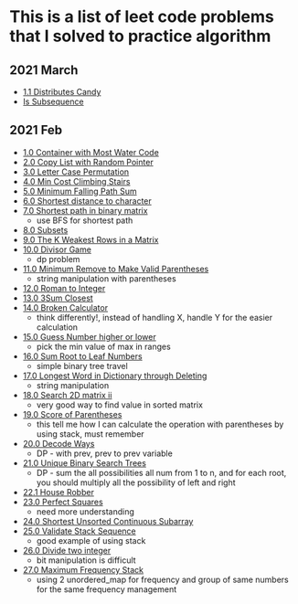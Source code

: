 # This is a list of leet code problems that I solved to practice algorithm

## 2021 March
* [1.1 Distributes Candy](./Distributes%20Candy.cpp)
* [Is Subsequence]()

## 2021 Feb
* [1.0 Container with Most Water Code](./Container%20With%20Most%20Water.cpp)
* [2.0 Copy List with Random Pointer](./Copy%20List%20with%20Random%20Pointer.cpp)
* [3.0 Letter Case Permutation](./Letter%20Case%20Permutation.cpp)
* [4.0 Min Cost Climbing Stairs](./Min%20Cost%20Climbing%20Stairs.cpp)
* [5.0 Minimum Falling Path Sum](./Minimum%20Falling%20Path%20Sum.cpp)
* [6.0 Shortest distance to character](./Shortest%20distance%20to%20character.cpp)
* [7.0 Shortest path in binary matrix](./Shortest%20path%20in%20binary%20matrix.cpp)
  * use BFS for shortest path
* [8.0 Subsets](./Subsets.cpp)
* [9.0 The K Weakest Rows in a Matrix](./The%20K%20Weakest%20Rows%20in%20a%20Matrix.cpp)
* [10.0 Divisor Game](./Divisor%20Game.cpp)
  * dp problem
* [11.0 Minimum Remove to Make Valid Parentheses](./Minimum%20Remove%20to%20Make%20Valid%20Parentheses.cpp)
  * string manipulation with parentheses 
* [12.0 Roman to Integer](./Roman%20to%20Integer.cpp)
* [13.0 3Sum Closest](./3Sum%20Closest.cpp)
* [14.0 Broken Calculator](./Broken%20Calculator.cpp)
  * think differently!, instead of handling X, handle Y for the easier calculation
* [15.0 Guess Number higher or lower](./Guess%20Number%20Higer%20or%20Lower%20ii.cpp)
  * pick the min value of max in ranges  
* [16.0 Sum Root to Leaf Numbers](./Sum%20Root%20to%20Leaf%20numbers.cpp)
  * simple binary tree travel
* [17.0 Longest Word in Dictionary through Deleting](./Longest%20Word%20in%20Dictionary%20through%20Deleting.cpp)
  * string manipulation
* [18.0 Search 2D matrix ii](.//Search%20a%202D%20Matrix%20II.cpp)
  * very good way to find value in sorted matrix
* [19.0 Score of Parentheses](./Score%20of%20Parentheses.cpp)
  * this tell me how I can calculate the operation with parentheses by using stack, must remember
* [20.0 Decode Ways](./Decode%20Ways.cpp)
  * DP - with prev, prev to prev variable 
* [21.0 Unique Binary Search Trees](./Unique%20Binary%20Search%20Trees.cpp)
  * DP - sum the all possibilities all num from 1 to n, and for each root, you should multiply all the possibility of left and right
* [22.1 House Robber](./House%20Robber.cpp)
* [23.0 Perfect Squares](./Perfect%20Square.cpp)
  * need more understanding
* [24.0 Shortest Unsorted Continuous Subarray](./Shortest%20Unsorted%20Continuous%20Subarray.cpp)
* [25.0 Validate Stack Sequence](./Validate%20Stack%20Sequences.cpp)
  * good example of using stack
* [26.0 Divide two integer](./Divide%20two%20integer.cpp)
  * bit manipulation is difficult
* [27.0 Maximum Frequency Stack](./Maximum%20Frequency%20Stack.cpp)
  * using 2 unordered_map for frequency and group of same numbers for the same frequency management






